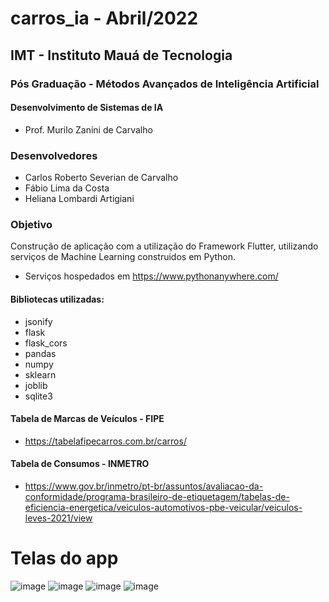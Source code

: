 # carros_ia - Abril/2022

## IMT - Instituto Mauá de Tecnologia

### Pós Graduação - Métodos Avançados de Inteligência Artificial
#### Desenvolvimento de Sistemas de IA
  - Prof. Murilo Zanini de Carvalho

### Desenvolvedores
- Carlos Roberto Severian de Carvalho
- Fábio Lima da Costa
- Heliana Lombardi Artigiani

### Objetivo
Construção de aplicação com a utilização do Framework Flutter, utilizando serviços de Machine Learning construidos em Python.

- Serviços hospedados em https://www.pythonanywhere.com/

#### Bibliotecas utilizadas:
 - jsonify
 - flask
 - flask_cors
 - pandas
 - numpy
 - sklearn
 - joblib
 - sqlite3

#### Tabela de Marcas de Veículos - FIPE
- https://tabelafipecarros.com.br/carros/

#### Tabela de Consumos - INMETRO
- https://www.gov.br/inmetro/pt-br/assuntos/avaliacao-da-conformidade/programa-brasileiro-de-etiquetagem/tabelas-de-eficiencia-energetica/veiculos-automotivos-pbe-veicular/veiculos-leves-2021/view


# Telas do app

![image](https://user-images.githubusercontent.com/72479565/163286825-2cb7f451-4199-42a6-a960-41cb894704e4.png)     ![image](https://user-images.githubusercontent.com/72479565/163287099-bf55900e-8ae6-4a3a-9d81-4ebcb02dc39f.png)    ![image](https://user-images.githubusercontent.com/72479565/163287314-fbb12c6f-f21f-4607-8d35-c757871b5275.png)   ![image](https://user-images.githubusercontent.com/72479565/163287521-46ec14eb-8fd5-4f16-a75d-8af7ac5f1850.png)







